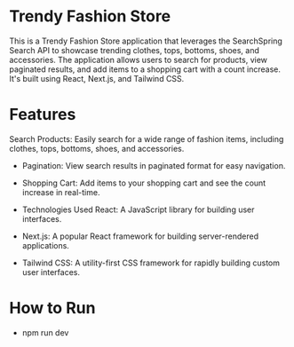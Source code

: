 # Trendy Fashion Store

This is a Trendy Fashion Store application that leverages the SearchSpring Search API to showcase trending clothes, tops, bottoms, shoes, and accessories. The application allows users to search for products, view paginated results, and add items to a shopping cart with a count increase. It's built using React, Next.js, and Tailwind CSS.

# Features

Search Products: Easily search for a wide range of fashion items, including clothes, tops, bottoms, shoes, and accessories.

- Pagination: View search results in paginated format for easy navigation.

- Shopping Cart: Add items to your shopping cart and see the count increase in real-time.

- Technologies Used
  React: A JavaScript library for building user interfaces.

- Next.js: A popular React framework for building server-rendered applications.

- Tailwind CSS: A utility-first CSS framework for rapidly building custom user interfaces.

# How to Run

- npm run dev
